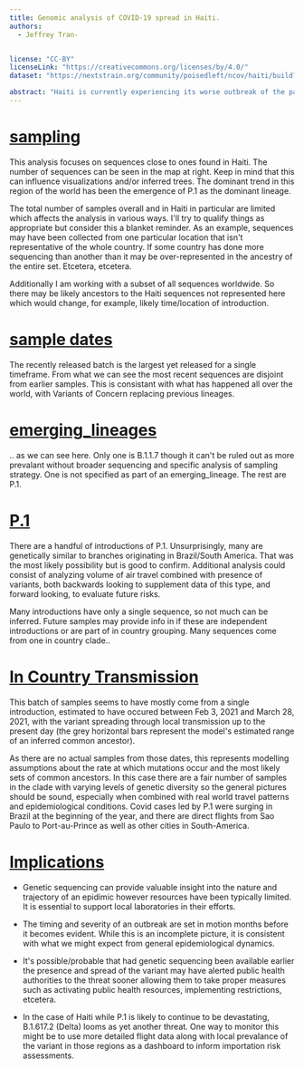```yaml
---
title: Genomic analysis of COVID-19 spread in Haiti.
authors:
  - Jeffrey Tran-


license: "CC-BY"  
licenseLink: "https://creativecommons.org/licenses/by/4.0/"
dataset: "https://nextstrain.org/community/poisedleft/ncov/haiti/build?c=emerging_lineages&d=map&p=full"

abstract: "Haiti is currently experiencing its worse outbreak of the pandemic, driven primarily by the P.1 variant. This is an early look at sequences released by the country's National Public Health Laboratory (Laboratoire National de Sante Publique) to GISAID in conjunction with FIOCRUZ. After sporadic sequencing through 2020 and early 2021 the lab released about 40 sequences taken in May, at about the time the epidemic was noticebly picking up. The most notable feature of this data is a dominant, in-country clade, suggesting local transmission from a single introduction from South America in ~Feb-March 2021. Outside of this clade other possible introductons lack sufficient data to charactarize. " 
---
```


# [sampling](https://nextstrain.org/community/poisedleft/ncov/haiti/build?c=emerging_lineages&d=map&p=full)


This analysis focuses on sequences close to ones found in Haiti. The number of sequences can be seen in the map at right. Keep in mind that this can influence visualizations and/or inferred trees. The dominant trend in this region of the world has been the emergence of P.1 as the dominant lineage.

The total number of samples overall and in Haiti in particular are limited which affects the analysis in various ways. I'll try to qualify things as appropriate but consider this a blanket reminder. As an example, sequences may have been collected from one particular location that isn't representative of the whole country. If some country has done more sequencing than another than it may be over-represented in the ancestry of the entire set. Etcetera, etcetera. 

Additionally I am working with a subset of all sequences worldwide. So there may be likely ancestors to the Haiti sequences not represented here which would change, for example, likely time/location of introduction. 

# [sample dates](http://nextstrain.org/community/poisedleft/ncov/haiti/build?d=tree&c=num_date&f_country=Haiti&l=radial)

The recently released batch is the largest yet released for a single timeframe. From what we can see the most recent sequences are disjoint from earlier samples. This is consistant with what has happened all over the world, with Variants of Concern replacing previous lineages. 

# [emerging_lineages](http://nextstrain.org/community/poisedleft/ncov/haiti/build?d=tree&c=emerging_lineage&f_country=Haiti&l=radial)

.. as we can see here. Only one is B.1.1.7 though it can't be ruled out as more prevalant without broader sequencing and specific analysis of sampling strategy. One is not specified as part of an emerging_lineage. The rest are P.1. 

# [P.1](http://nextstrain.org/community/poisedleft/ncov/haiti/build?c=country&d=tree&clade=20J/501Y.V3&f_clade_membership=20J/501Y.V3&l=radial)

There are a handful of introductions of P.1. Unsurprisingly, many are genetically similar to branches originating in Brazil/South America. That was the most likely possibility but is good to confirm. Additional analysis could consist of analyzing volume of air travel combined with presence of variants, both backwards looking to supplement data of this type, and forward looking, to evaluate future risks.  

Many introductions have only a single sequence, so not much can be inferred. Future samples may provide info in if these are independent introductions or are part of in country grouping.  Many sequences come from one in country clade.. 


# [In Country Transmission](https://nextstrain.org/community/poisedleft/ncov/haiti/build?branchLabel=emerging_lineage&d=tree&ci&f_haiti=yes&clade=20J/501Y.V3&gt=nuc.2455T&tl=country&l=radial)

This batch of samples seems to have mostly come from a single introduction, estimated to have occured between Feb 3, 2021 and March 28, 2021, with the variant spreading through local transmission up to the present day (the grey horizontal bars represent the model's estimated range of an inferred common ancestor). 
 
As there are no actual samples from those dates, this represents modelling assumptions about the rate at which mutations occur and the most likely sets of common ancestors. In this case there are a fair number of samples in the clade with varying levels of genetic diversity so the general pictures should be sound, especially when combined with real world travel patterns and epidemiological conditions. Covid cases led by P.1 were surging in Brazil at the beginning of the year, and there are direct flights from Sao Paulo to Port-au-Prince as well as other cities in South-America.


# [Implications](https://nextstrain.org/community/poisedleft/ncov/haiti/build?c=emerging_lineages&d=map&p=full)

* Genetic sequencing can provide valuable insight into the nature and trajectory of an epidimic however resources have been typically limited. It is essential to support local laboratories in their efforts.  

* The timing and severity of an outbreak are set in motion months before it becomes evident. While this is an incomplete picture, it is consistent with what we might expect from general epidemiological dynamics.

* It's possible/probable that had genetic sequencing been available earlier the presence and spread of the variant may have alerted public health authorities to the threat sooner allowing them to take proper measures such as activating public health resources, implementing restrictions, etcetera. 

* In the case of Haiti while P.1 is likely to continue to be devastating, B.1.617.2 (Delta) looms as yet another threat. One way to monitor this might be to use more detailed flight data along with local prevalance of the variant in those regions as a dashboard to inform importation risk assessments. 

